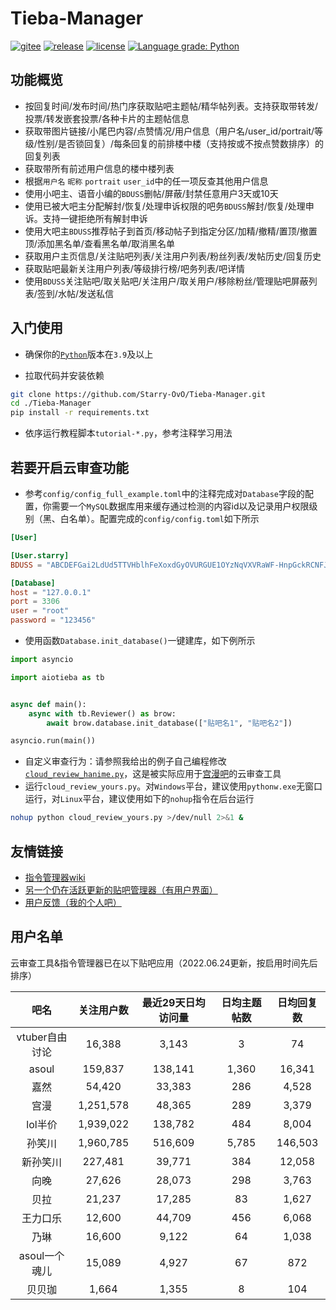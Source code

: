 # Tieba-Manager

[![gitee](https://img.shields.io/badge/mirror-gitee-red)](https://gitee.com/Starry-OvO/Tieba-Manager)
[![release](https://img.shields.io/github/release/Starry-OvO/Tieba-Manager?color=blue&logo=github)](https://github.com/Starry-OvO/Tieba-Manager/releases)
[![license](https://img.shields.io/github/license/Starry-OvO/Tieba-Manager?color=blue&logo=github)](https://github.com/Starry-OvO/Tieba-Manager/blob/master/LICENSE)
[![Language grade: Python](https://img.shields.io/lgtm/grade/python/g/Starry-OvO/Tieba-Manager?logo=lgtm)](https://lgtm.com/projects/g/Starry-OvO/Tieba-Manager/context:python)

## 功能概览

+ 按回复时间/发布时间/热门序获取贴吧主题帖/精华帖列表。支持获取带转发/投票/转发嵌套投票/各种卡片的主题帖信息
+ 获取带图片链接/小尾巴内容/点赞情况/用户信息（用户名/user_id/portrait/等级/性别/是否锁回复）/每条回复的前排楼中楼（支持按或不按点赞数排序）的回复列表
+ 获取带所有前述用户信息的楼中楼列表
+ 根据`用户名` `昵称` `portrait` `user_id`中的任一项反查其他用户信息
+ 使用小吧主、语音小编的`BDUSS`删帖/屏蔽/封禁任意用户3天或10天
+ 使用已被大吧主分配解封/恢复/处理申诉权限的吧务`BDUSS`解封/恢复/处理申诉。支持一键拒绝所有解封申诉
+ 使用大吧主`BDUSS`推荐帖子到首页/移动帖子到指定分区/加精/撤精/置顶/撤置顶/添加黑名单/查看黑名单/取消黑名单
+ 获取用户主页信息/关注贴吧列表/关注用户列表/粉丝列表/发帖历史/回复历史
+ 获取贴吧最新关注用户列表/等级排行榜/吧务列表/吧详情
+ 使用`BDUSS`关注贴吧/取关贴吧/关注用户/取关用户/移除粉丝/管理贴吧屏蔽列表/签到/水帖/发送私信

## 入门使用

+ 确保你的[`Python`](https://www.python.org/downloads/)版本在`3.9`及以上

+ 拉取代码并安装依赖

```bash
git clone https://github.com/Starry-OvO/Tieba-Manager.git
cd ./Tieba-Manager
pip install -r requirements.txt
```

+ 依序运行教程脚本`tutorial-*.py`，参考注释学习用法

## 若要开启云审查功能

+ 参考`config/config_full_example.toml`中的注释完成对`Database`字段的配置，你需要一个`MySQL`数据库用来缓存通过检测的内容id以及记录用户权限级别（黑、白名单）。配置完成的`config/config.toml`如下所示

```toml
[User]

[User.starry]
BDUSS = "ABCDEFGai2LdUd5TTVHblhFeXoxdGyOVURGUE1OYzNqVXVRaWF-HnpGckRCNFJnRVFBQUFBJCQAAAAAAAAAAAEAAADiglQb0f3Osqmv0rbJ2QAAAAAAAAAAAAAAAAAAAAAAAAAAAAAAAAAAAAAAAAAAAAAAAAAAAAAAAAAAAAAAAAAAAAAAAMN6XGDDelxgc"

[Database]
host = "127.0.0.1"
port = 3306
user = "root"
password = "123456"
```

+ 使用函数`Database.init_database()`一键建库，如下例所示

```python
import asyncio

import aiotieba as tb


async def main():
    async with tb.Reviewer() as brow:
        await brow.database.init_database(["贴吧名1", "贴吧名2"])

asyncio.run(main())
```

+ 自定义审查行为：请参照我给出的例子自己编程修改[`cloud_review_hanime.py`](https://github.com/Starry-OvO/Tieba-Manager/blob/master/cloud_review_hanime.py)，这是被实际应用于[宫漫吧](https://tieba.baidu.com/f?ie=utf-8&kw=%E5%AE%AB%E6%BC%AB)的云审查工具
+ 运行`cloud_review_yours.py`。对`Windows`平台，建议使用`pythonw.exe`无窗口运行，对`Linux`平台，建议使用如下的`nohup`指令在后台运行

```bash
nohup python cloud_review_yours.py >/dev/null 2>&1 &
```

## 友情链接

+ [指令管理器wiki](https://github.com/Starry-OvO/Tieba-Manager/wiki/%E6%8C%87%E4%BB%A4%E7%AE%A1%E7%90%86%E5%99%A8%E4%BD%BF%E7%94%A8%E8%AF%B4%E6%98%8E%E4%B9%A6)
+ [另一个仍在活跃更新的贴吧管理器（有用户界面）](https://github.com/dog194/TiebaManager)
+ [用户反馈（我的个人吧）](https://tieba.baidu.com/f?ie=utf-8&kw=starry)

## 用户名单

云审查工具&指令管理器已在以下贴吧应用（2022.06.24更新，按启用时间先后排序）

|      吧名      | 关注用户数 | 最近29天日均访问量 | 日均主题帖数 | 日均回复数 |
| :------------: | :--------: | :----------------: | :----------: | :--------: |
| vtuber自由讨论 |   16,388   |       3,143        |      3       |     74     |
|     asoul      |  159,837   |      138,141       |    1,360     |   16,341   |
|      嘉然      |   54,420   |       33,383       |     286      |   4,528    |
|      宫漫      | 1,251,578  |       48,365       |     289      |   3,379    |
|    lol半价     | 1,939,022  |      138,782       |     484      |   8,004    |
|     孙笑川     | 1,960,785  |      516,609       |    5,785     |  146,503   |
|    新孙笑川    |  227,481   |       39,771       |     384      |   12,058   |
|      向晚      |   27,626   |       28,073       |     298      |   3,763    |
|      贝拉      |   21,237   |       17,285       |      83      |   1,627    |
|    王力口乐    |   12,600   |       44,709       |     456      |   6,068    |
|      乃琳      |   16,600   |       9,122        |      64      |   1,038    |
| asoul一个魂儿  |   15,089   |       4,927        |      67      |    872     |
|     贝贝珈     |   1,664    |       1,355        |      8       |    104     |
